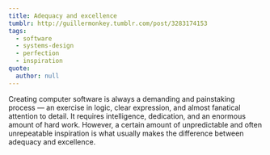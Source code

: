 ```yaml
---
title: Adequacy and excellence
tumblr: http://guillermonkey.tumblr.com/post/3283174153
tags:
  - software
  - systems-design
  - perfection
  - inspiration
quote:
  author: null
---
```


Creating computer software is always a demanding and painstaking process — an exercise in logic, clear expression, and almost fanatical attention to detail. It requires intelligence, dedication, and an enormous amount of hard work. However, a certain amount of unpredictable and often unrepeatable inspiration is what usually makes the difference between adequacy and excellence.
